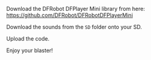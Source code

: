 Download the DFRobot DFPlayer Mini library from here: https://github.com/DFRobot/DFRobotDFPlayerMini

Download the sounds from the `SD` folder onto your SD.

Upload the code.

Enjoy your blaster!
